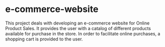 # e-commerce-website
This project deals with developing an e-commerce website for Online Product Sales. 
It provides the user with a catalog of different products available for purchase in the store.
In order to facilitate online purchases, a shopping cart is provided to the user.
